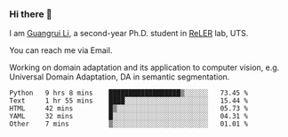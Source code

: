 ### Hi there 👋

<!--
**Solacex/Solacex** is a ✨ _special_ ✨ repository because its `README.md` (this file) appears on your GitHub profile.

Here are some ideas to get you started:

- 🔭 I’m currently working on ...
- 🌱 I’m currently learning ...
- 👯 I’m looking to collaborate on ...
- 🤔 I’m looking for help with ...
- 💬 Ask me about ...
- 📫 How to reach me: ...
- 😄 Pronouns: ...
- ⚡ Fun fact: ...
-->
I am [Guangrui Li](http://www.guangrui.li), a second-year Ph.D. student in [ReLER](http://www.reler.net) lab, UTS.

You can reach me via Email.

Working on domain adaptation and its application to computer vision, e.g. Universal Domain Adaptation, DA in semantic segmentation. 


<!--START_SECTION:waka-->
```text
Python   9 hrs 8 mins    ██████████████████▒░░░░░░   73.45 % 
Text     1 hr 55 mins    ████░░░░░░░░░░░░░░░░░░░░░   15.44 % 
HTML     42 mins         █▒░░░░░░░░░░░░░░░░░░░░░░░   05.73 % 
YAML     32 mins         █░░░░░░░░░░░░░░░░░░░░░░░░   04.31 % 
Other    7 mins          ▒░░░░░░░░░░░░░░░░░░░░░░░░   01.01 % 
```
<!--END_SECTION:waka-->
